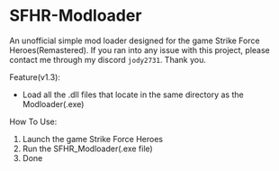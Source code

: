 # SFHR-Modloader
An unofficial simple mod loader designed for the game Strike Force Heroes(Remastered). 
If you ran into any issue with this project, please contact me through my discord `jody2731`. Thank you.

Feature(v1.3):
- Load all the .dll files that locate in the same directory as the Modloader(.exe)

How To Use:
1. Launch the game Strike Force Heroes
2. Run the SFHR_Modloader(.exe file)
3. Done

